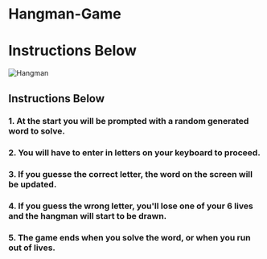 # Hangman-Game


# Instructions Below


![Hangman](https://github.com/Epicskylegend/Hangman-Game/assets/85533331/213f112c-a3b8-4aee-8d96-a4b8d3a44537)


## Instructions Below


### 1. At the start you will be prompted with a random generated word to solve.
### 2. You will have to enter in letters on your keyboard to proceed.
### 3. If you guesse the correct letter, the word on the screen will be updated.
### 4. If you guess the wrong letter, you'll lose one of your 6 lives and the hangman will start to be drawn.
### 5. The game ends when you solve the word, or when you run out of lives. 

